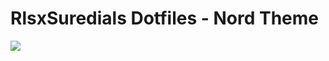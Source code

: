 # RlsxSuredials Dotfiles - Nord Theme

![](https://github.com/RlsxSuredials/MyDotfiles/assets/130783266/9ec04ae3-cd63-4cd6-9ec8-536cb35213e2)
